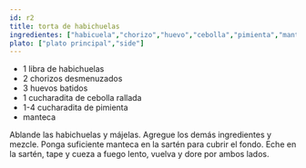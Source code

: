 ```yaml
---
id: r2
title: torta de habichuelas
ingredientes: ["habicuela","chorizo","huevo","cebolla","pimienta","manteca"]
plato: ["plato principal","side"]
---
```

- 1 libra de habichuelas
-  2 chorizos desmenuzados
-  3 huevos batidos
-  1 cucharadita de cebolla rallada
-  1-4 cucharadita de pimienta
-  manteca

Ablande las habichuelas y májelas. Agregue los demás ingredientes y mezcle. Ponga suficiente manteca en la sartén para cubrir el fondo. Eche en la sartén, tape y cueza a fuego lento, vuelva y dore por ambos lados.